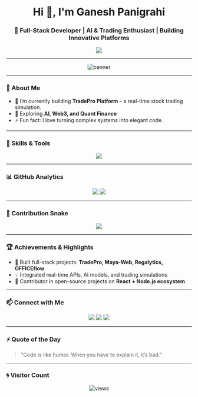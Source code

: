 <!-- Profile Header -->
<h1 align="center">Hi 👋, I'm Ganesh Panigrahi</h1>
<h3 align="center">🚀 Full-Stack Developer | AI & Trading Enthusiast | Building Innovative Platforms</h3>

<!-- Typing Animation -->
<p align="center">
  <img src="https://readme-typing-svg.herokuapp.com?size=22&duration=3000&color=00F0FF&lines=Passionate+Developer;Stock+Market+Builder;AI+Lover;Always+Learning+New+Tech" />
</p>

---

<!-- Profile Banner -->
<p align="center">
  <img src="https://github.com/abhishek-coderX/abhishek-coderX/blob/main/banner.gif" alt="banner" />
</p>

---

### 💼 About Me
- 🔭 I’m currently building **TradePro Platform** – a real-time stock trading simulation.
- 🌱 Exploring **AI, Web3, and Quant Finance**
- ⚡ Fun fact: I love turning complex systems into elegant code.

---

### 🧠 Skills & Tools
<p align="center">
  <img src="https://skillicons.dev/icons?i=react,nodejs,tailwind,typescript,python,mongodb,express,git,github,vite" />
</p>

---

### 📊 GitHub Analytics
<p align="center">
  <img src="https://github.com/Ganesh5050" />
  <img src="https://ganesh-portfolio-web.vercel.app/" />
</p>

---

### 🐍 Contribution Snake
<p align="center">
  <img src="https://github.com/abhishek-coderX/abhishek-coderX/blob/output/github-contribution-grid-snake.svg" />
</p>

---

### 🏆 Achievements & Highlights
- 🥇 Built full-stack projects: **TradePro, Maya-Web, Regalytics, OFFICEflow**
- 💡 Integrated real-time APIs, AI models, and trading simulations
- 🚀 Contributor in open-source projects on **React + Node.js ecosystem**

---

### 📫 Connect with Me
<p align="center">
  <a href="https://linkedin.com/in/yourprofile"><img src="https://img.shields.io/badge/-LinkedIn-blue?logo=linkedin&style=flat-square" /></a>
  <a href="mailto:yourmail@gmail.com"><img src="https://img.shields.io/badge/-Email-red?logo=gmail&style=flat-square" /></a>
  <a href="https://twitter.com/yourhandle"><img src="https://img.shields.io/badge/-Twitter-1DA1F2?logo=twitter&style=flat-square" /></a>
</p>

---

### ⚡ Quote of the Day
> "Code is like humor. When you have to explain it, it’s bad."

---

### 🌀 Visitor Count
<p align="center">
  <img src="https://komarev.com/ghpvc/?username=abhishek-coderX&label=Profile%20views&color=blueviolet&style=flat" alt="views" />
</p>
